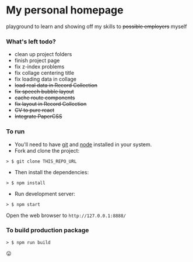 # My personal homepage

playground to learn and showing off my skills to ~~possible employers~~ myself

### What's left todo?

* clean up project folders
* finish project page
* fix z-index problems
* fix collage centering title
* fix loading data in collage
* ~~load real data in Record Collection~~
* ~~fix speech bubble layout~~
* ~~cache route components~~
* ~~fix layout in Record Collection~~
* ~~CV to pure react~~
* ~~Integrate PaperCSS~~

### To run

* You'll need to have [git](https://git-scm.com/) and [node](https://nodejs.org/en/) installed in your system.
* Fork and clone the project:

```
> $ git clone THIS_REPO_URL
```

* Then install the dependencies:

```
> $ npm install
```

* Run development server:

```
> $ npm start
```

Open the web browser to `http://127.0.0.1:8888/`

### To build production package

```
> $ npm run build
```
😛
